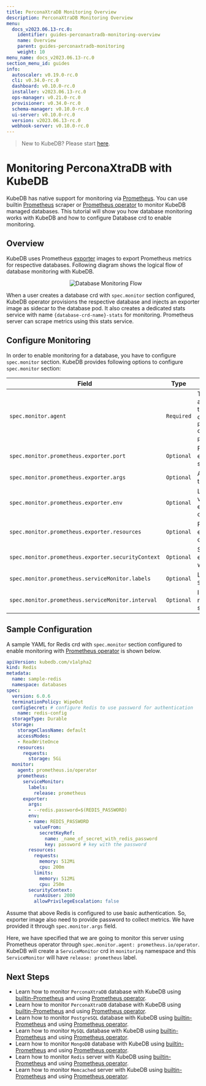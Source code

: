 ```yaml
---
title: PerconaXtraDB Monitoring Overview
description: PerconaXtraDB Monitoring Overview
menu:
  docs_v2023.06.13-rc.0:
    identifier: guides-perconaxtradb-monitoring-overview
    name: Overview
    parent: guides-perconaxtradb-monitoring
    weight: 10
menu_name: docs_v2023.06.13-rc.0
section_menu_id: guides
info:
  autoscaler: v0.19.0-rc.0
  cli: v0.34.0-rc.0
  dashboard: v0.10.0-rc.0
  installer: v2023.06.13-rc.0
  ops-manager: v0.21.0-rc.0
  provisioner: v0.34.0-rc.0
  schema-manager: v0.10.0-rc.0
  ui-server: v0.10.0-rc.0
  version: v2023.06.13-rc.0
  webhook-server: v0.10.0-rc.0
---
```


> New to KubeDB? Please start [here](/docs/v2023.06.13-rc.0/README).

# Monitoring PerconaXtraDB with KubeDB

KubeDB has native support for monitoring via [Prometheus](https://prometheus.io/). You can use builtin [Prometheus](https://github.com/prometheus/prometheus) scraper or [Prometheus operator](https://github.com/prometheus-operator/prometheus-operator) to monitor KubeDB managed databases. This tutorial will show you how database monitoring works with KubeDB and how to configure Database crd to enable monitoring.

## Overview

KubeDB uses Prometheus [exporter](https://prometheus.io/docs/instrumenting/exporters/#databases) images to export Prometheus metrics for respective databases. Following diagram shows the logical flow of database monitoring with KubeDB.

<p align="center">
  <img alt="Database Monitoring Flow"  src="/docs/v2023.06.13-rc.0/guides/percona-xtradb/monitoring/overview/images/database-monitoring-overview.svg">
</p>

When a user creates a database crd with `spec.monitor` section configured, KubeDB operator provisions the respective database and injects an exporter image as sidecar to the database pod. It also creates a dedicated stats service with name `{database-crd-name}-stats` for monitoring. Prometheus server can scrape metrics using this stats service.

## Configure Monitoring

In order to enable monitoring for a database, you have to configure `spec.monitor` section. KubeDB provides following options to configure `spec.monitor` section:

|                Field                               |    Type    |                                                                                     Uses                                                       |
| -------------------------------------------------- | ---------- | ---------------------------------------------------------------------------------------------------------------------------------------------- |
| `spec.monitor.agent`                               | `Required` | Type of the monitoring agent that will be used to monitor this database. It can be `prometheus.io/builtin` or `prometheus.io/operator`. |
| `spec.monitor.prometheus.exporter.port`            | `Optional` | Port number where the exporter side car will serve metrics.                                                                                    |
| `spec.monitor.prometheus.exporter.args`            | `Optional` | Arguments to pass to the exporter sidecar.                                                                                                     |
| `spec.monitor.prometheus.exporter.env`             | `Optional` | List of environment variables to set in the exporter sidecar container.                                                                        |
| `spec.monitor.prometheus.exporter.resources`       | `Optional` | Resources required by exporter sidecar container.                                                                                              |
| `spec.monitor.prometheus.exporter.securityContext` | `Optional` | Security options the exporter should run with.                                                                                                 |
| `spec.monitor.prometheus.serviceMonitor.labels`    | `Optional` | Labels for `ServiceMonitor` crd.                                                                                                               |
| `spec.monitor.prometheus.serviceMonitor.interval`  | `Optional` | Interval at which metrics should be scraped.                                                                                                   |

## Sample Configuration

A sample YAML for Redis crd with `spec.monitor` section configured to enable monitoring with [Prometheus operator](https://github.com/prometheus-operator/prometheus-operator) is shown below.

```yaml
apiVersion: kubedb.com/v1alpha2
kind: Redis
metadata:
  name: sample-redis
  namespace: databases
spec:
  version: 6.0.6
  terminationPolicy: WipeOut
  configSecret: # configure Redis to use password for authentication
    name: redis-config
  storageType: Durable
  storage:
    storageClassName: default
    accessModes:
    - ReadWriteOnce
    resources:
      requests:
        storage: 5Gi
  monitor:
    agent: prometheus.io/operator
    prometheus:
      serviceMonitor:
        labels:
          release: prometheus
      exporter:
        args:
        - --redis.password=$(REDIS_PASSWORD)
        env:
        - name: REDIS_PASSWORD
          valueFrom:
            secretKeyRef:
              name: _name_of_secret_with_redis_password
              key: password # key with the password
        resources:
          requests:
            memory: 512Mi
            cpu: 200m
          limits:
            memory: 512Mi
            cpu: 250m
        securityContext:
          runAsUser: 2000
          allowPrivilegeEscalation: false
```

Assume that above Redis is configured to use basic authentication. So, exporter image also need to provide password to collect metrics. We have provided it through `spec.monitor.args` field.

Here, we have specified that we are going to monitor this server using Prometheus operator through `spec.monitor.agent: prometheus.io/operator`. KubeDB will create a `ServiceMonitor` crd in `monitoring` namespace and this `ServiceMonitor` will have `release: prometheus` label.

## Next Steps

- Learn how to monitor `PerconaXtraDB` database with KubeDB using [builtin-Prometheus](/docs/v2023.06.13-rc.0/guides/percona-xtradb/monitoring/builtin-prometheus) and using [Prometheus operator](/docs/v2023.06.13-rc.0/guides/percona-xtradb/monitoring/prometheus-operator).
- Learn how to monitor `PerconaXtraDB` database with KubeDB using [builtin-Prometheus](/docs/v2023.06.13-rc.0/guides/elasticsearch/monitoring/using-builtin-prometheus) and using [Prometheus operator](/docs/v2023.06.13-rc.0/guides/elasticsearch/monitoring/using-prometheus-operator).
- Learn how to monitor `PostgreSQL` database with KubeDB using [builtin-Prometheus](/docs/v2023.06.13-rc.0/guides/postgres/monitoring/using-builtin-prometheus) and using [Prometheus operator](/docs/v2023.06.13-rc.0/guides/postgres/monitoring/using-prometheus-operator).
- Learn how to monitor `MySQL` database with KubeDB using [builtin-Prometheus](/docs/v2023.06.13-rc.0/guides/mysql/monitoring/builtin-prometheus/) and using [Prometheus operator](/docs/v2023.06.13-rc.0/guides/mysql/monitoring/prometheus-operator/).
- Learn how to monitor `MongoDB` database with KubeDB using [builtin-Prometheus](/docs/v2023.06.13-rc.0/guides/mongodb/monitoring/using-builtin-prometheus) and using [Prometheus operator](/docs/v2023.06.13-rc.0/guides/mongodb/monitoring/using-prometheus-operator).
- Learn how to monitor `Redis` server with KubeDB using [builtin-Prometheus](/docs/v2023.06.13-rc.0/guides/redis/monitoring/using-builtin-prometheus) and using [Prometheus operator](/docs/v2023.06.13-rc.0/guides/redis/monitoring/using-prometheus-operator).
- Learn how to monitor `Memcached` server with KubeDB using [builtin-Prometheus](/docs/v2023.06.13-rc.0/guides/memcached/monitoring/using-builtin-prometheus) and using [Prometheus operator](/docs/v2023.06.13-rc.0/guides/memcached/monitoring/using-prometheus-operator).
